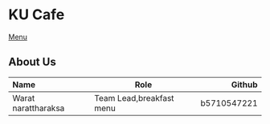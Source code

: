 # KU Cafe
 [Menu](menu.md)

## About Us

| Name  | Role | Github  |
|:------|------|--------:|
|Warat narattharaksa|Team Lead,breakfast menu| b5710547221 |
